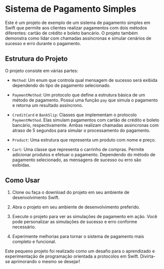 # Sistema de Pagamento Simples

Este é um projeto de exemplo de um sistema de pagamento simples em Swift que permite aos clientes realizar pagamentos com dois métodos diferentes: cartão de crédito e boleto bancário. O projeto também demonstra como lidar com chamadas assíncronas e simular cenários de sucesso e erro durante o pagamento.

## Estrutura do Projeto

O projeto consiste em várias partes:

- `Method`: Um enum que controla qual mensagem de sucesso será exibida dependendo do tipo de pagamento selecionado.

- `PaymentMethod`: Um protocolo que define a estrutura básica de um método de pagamento. Possui uma função `pay` que simula o pagamento e retorna um resultado assíncrono.

- `CreditCard` e `BankSlip`: Classes que implementam o protocolo `PaymentMethod`. Elas simulam pagamentos com cartão de crédito e boleto bancário, respectivamente. Ambas realizam chamadas assíncronas com atraso de 5 segundos para simular o processamento do pagamento.

- `Product`: Uma estrutura que representa um produto com nome e preço.

- `Cart`: Uma classe que representa o carrinho de compras. Permite adicionar produtos e efetuar o pagamento. Dependendo do método de pagamento selecionado, as mensagens de sucesso ou erro são exibidas.

## Como Usar

1. Clone ou faça o download do projeto em seu ambiente de desenvolvimento Swift.

2. Abra o projeto em seu ambiente de desenvolvimento preferido.

3. Execute o projeto para ver as simulações de pagamento em ação. Você pode personalizar as simulações de sucesso e erro conforme necessário.

4. Experimente melhorias para tornar o sistema de pagamento mais completo e funcional.

Este pequeno projeto foi realizado como um desafio para o aprendizado e experimentação de programação orientada a protocolos em Swift. Divirta-se aprimorando o mesmo se desejar!

